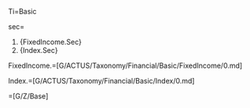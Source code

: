 Ti=Basic

sec=<ol><li>{FixedIncome.Sec}<li>{Index.Sec}</ol>

FixedIncome.=[G/ACTUS/Taxonomy/Financial/Basic/FixedIncome/0.md]

Index.=[G/ACTUS/Taxonomy/Financial/Basic/Index/0.md]

=[G/Z/Base]